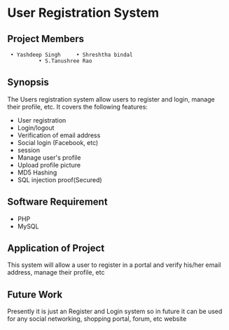 # User Registration System
## Project Members
```
 • Yashdeep Singh     • Shreshtha bindal
          • S.Tanushree Rao
```
## Synopsis

The Users registration system allow users to register and login, manage their profile, etc.
It covers the following features:

* User registration
* Login/logout
* Verification of email address
* Social login (Facebook, etc)
* session
* Manage user's profile
* Upload profile picture
* MD5 Hashing
* SQL injection proof(Secured)

## Software Requirement
 * PHP
 * MySQL
 
## Application of Project
 This system will allow a user to register in a portal and verify his/her email address, manage their profile, etc
 
## Future Work
  Presently it is just an Register and Login system so in future it can be used for any social networking, shopping portal, forum, etc website
